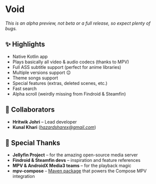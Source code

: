 # Void

*This is an alpha preview, not beta or a full release, so expect plenty of bugs.*

## ✨ Highlights

* Native Kotlin app
* Plays basically all video & audio codecs (thanks to MPV)
* Full ASS subtitle support (perfect for anime libraries)
* Multiple versions support 😉
* Theme songs support
* Special features (extras, deleted scenes, etc.)
* Fast search
* Alpha scroll (weirdly missing from Findroid & Steamfin)

## 🤝 Collaborators

* **Hritwik Johri** – Lead developer
* **Kunal Khari** (*[hazardsharex@gmail.com](mailto:hazardsharex@gmail.com)*)

## 🙌 Special Thanks

* **Jellyfin Project** – for the amazing open-source media server
* **Findroid & Steamfin devs** – inspiration and feature references
* **MPV & AndroidX Media3 teams** – for the playback magic
* **mpv-compose** – [Maven package](https://central.sonatype.com/artifact/dev.marcelsoftware.mpvcompose/mpv-compose) that powers the Compose MPV integration
